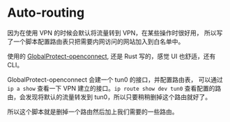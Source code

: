 # Auto-routing

因为在使用 VPN 的时候会默认将流量转到 VPN，在某些操作时很好用，
所以写了一个脚本配置路由表只把需要内网访问的网站加入到白名单中。

使用的 [GlobalProtect-openconnect](https://github.com/yuezk/GlobalProtect-openconnect),
还是 Rust 写的，感觉 UI 也舒适，还有 CLI。

GlobalProtect-openconnect 会建一个 tun0 的接口，并配置路由表，
可以通过 `ip a show` 查看一下 VPN 建立的接口。`ip route show dev tun0`
查看配置的路由，会发现将默认的流量转发到 tun0，所以只要稍稍删掉这个路由就好了。

所以这个脚本就是删掉一个路由然后加上我们需要的一些路由。
